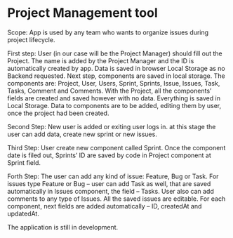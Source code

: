 # Project Management tool

Scope:
App is used by any team who wants to organize issues during project lifecycle.

First step:
User (in our case will be the Project Manager) should fill out the Project. The name is added by the Project Manager and the ID is automatically created by app. 
Data is saved in browser Local Storage as no Backend requested. Next step, components are saved in local storage. The components are: Project, User, Users, Sprint, Sprints, Issue, Issues, Task, Tasks, Comment and Comments. 
With the Project, all the components’ fields are created and saved however with no data. Everything is saved in Local Storage. Data to components are to be added, editing them by user, once the project had been created. 

Second Step:
New user is added or exiting user logs in. at this stage the user can add data, create new sprint or new issues.

Third Step:
User create new component called Sprint. Once the component date is filed out, Sprints’ ID are saved by code in Project component at Sprint field. 

Forth Step:
The user can add any kind of issue: Feature, Bug or Task. For issues type Feature or Bug – user can add Task as well, that are saved automatically in Issues component, the field – Tasks. 
User also can add comments to any type of Issues. 
All the saved issues are editable. 
For each component, next fields are added automatically – ID, createdAt and updatedAt.

The application is still in development.